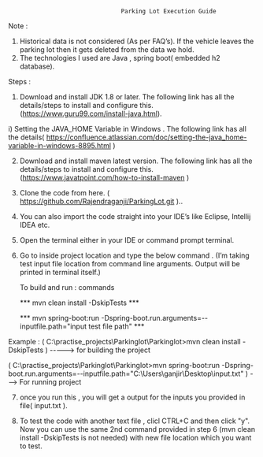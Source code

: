                                     Parking Lot Execution Guide 

Note :
1)	Historical data is not considered (As per FAQ’s). If the vehicle leaves the parking lot then it gets deleted from the data we hold.
2)	The technologies I used are Java , spring boot( embedded h2 database).

Steps :
1)	Download and install JDK 1.8 or later. The following link has all the details/steps to install and configure this. (https://www.guru99.com/install-java.html).

i) Setting the JAVA_HOME Variable in Windows . The following link has all the details( https://confluence.atlassian.com/doc/setting-the-java_home-variable-in-windows-8895.html )

2)	Download and install maven latest version. The following link has all the details/steps to install and configure this. (https://www.javatpoint.com/how-to-install-maven )

3)	Clone the code from here. ( https://github.com/Rajendraganji/ParkingLot.git ).. 

4)	You can also import the code straight into your IDE’s like Eclipse, Intellij IDEA etc.

5)	Open the terminal either in your IDE or command prompt terminal.

6)	Go to inside project location and type the below command . (I’m taking test input file location from command line arguments. Output will be printed in terminal itself.)

      To build and run  : commands
      
      ***         mvn clean install -DskipTests         ***
      
      ***   mvn spring-boot:run -Dspring-boot.run.arguments=--inputfile.path="input test file path"  ***
      
      
Example : 
 (  C:\practise_projects\Parkinglot\Parkinglot>mvn clean install -DskipTests ) -----> for building the project
 
( C:\practise_projects\Parkinglot\Parkinglot>mvn spring-boot:run -Dspring-boot.run.arguments=--inputfile.path="C:\Users\ganjir\Desktop\input.txt"  )   ---> For running project


7) once you run this , you will get a output for the inputs you provided in file( input.txt ).

8) To test the code with another text file , clicl CTRL+C and then click "y". Now you can use the same 2nd command provided in step 6 (mvn clean install -DskipTests is not needed) with new file location which you want to test.

